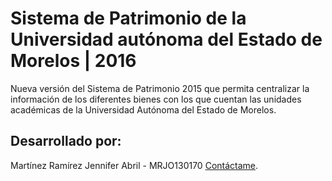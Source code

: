 # Sistema de Patrimonio de la Universidad autónoma del Estado de Morelos | 2016

Nueva versión del Sistema de Patrimonio 2015 que permita centralizar la información de los diferentes bienes con los que cuentan las unidades académicas de  la Universidad Autónoma del Estado de Morelos.

## Desarrollado por:

Martínez Ramírez Jennifer Abril - MRJO130170
 [Contáctame](mailto:mrjo130170@upemor.edu.mx).
